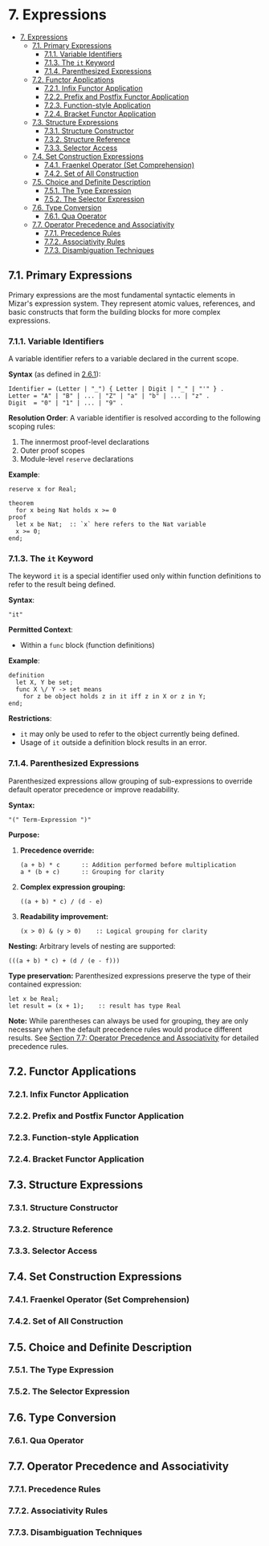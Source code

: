 # 7. Expressions

- [7. Expressions](#7-expressions)
    - [7.1. Primary Expressions](#71-primary-expressions)
        - [7.1.1. Variable Identifiers](#711-variable-identifiers)
        - [7.1.3. The `it` Keyword](#713-the-it-keyword)
        - [7.1.4. Parenthesized Expressions](#714-parenthesized-expressions)
    - [7.2. Functor Applications](#72-functor-applications)
        - [7.2.1. Infix Functor Application](#721-infix-functor-application)
        - [7.2.2. Prefix and Postfix Functor Application](#722-prefix-and-postfix-functor-application)
        - [7.2.3. Function-style Application](#723-function-style-application)
        - [7.2.4. Bracket Functor Application](#724-bracket-functor-application)
    - [7.3. Structure Expressions](#73-structure-expressions)
        - [7.3.1. Structure Constructor](#731-structure-constructor)
        - [7.3.2. Structure Reference](#732-structure-reference)
        - [7.3.3. Selector Access](#733-selector-access)
    - [7.4. Set Construction Expressions](#74-set-construction-expressions)
        - [7.4.1. Fraenkel Operator (Set Comprehension)](#741-fraenkel-operator-set-comprehension)
        - [7.4.2. Set of All Construction](#742-set-of-all-construction)
    - [7.5. Choice and Definite Description](#75-choice-and-definite-description)
        - [7.5.1. The Type Expression](#751-the-type-expression)
        - [7.5.2. The Selector Expression](#752-the-selector-expression)
    - [7.6. Type Conversion](#76-type-conversion)
        - [7.6.1. Qua Operator](#761-qua-operator)
    - [7.7. Operator Precedence and Associativity](#77-operator-precedence-and-associativity)
        - [7.7.1. Precedence Rules](#771-precedence-rules)
        - [7.7.2. Associativity Rules](#772-associativity-rules)
        - [7.7.3. Disambiguation Techniques](#773-disambiguation-techniques)

## 7.1. Primary Expressions

Primary expressions are the most fundamental syntactic elements in Mizar's expression system. They represent atomic values, references, and basic constructs that form the building blocks for more complex expressions.

### 7.1.1. Variable Identifiers

A variable identifier refers to a variable declared in the current scope.

**Syntax** (as defined in [2.6.1](./2.lexical_structure.md#261-syntax-and-usage)):

```bnf
Identifier = (Letter | "_") { Letter | Digit | "_" | "'" } .
Letter = "A" | "B" | ... | "Z" | "a" | "b" | ... | "z" .
Digit  = "0" | "1" | ... | "9" .
```

**Resolution Order**: A variable identifier is resolved according to the following scoping rules:

1. The innermost proof-level declarations
2. Outer proof scopes
3. Module-level `reserve` declarations

**Example**:

```mizar
reserve x for Real;

theorem
  for x being Nat holds x >= 0
proof
  let x be Nat;  :: `x` here refers to the Nat variable
  x >= 0;
end;
```

### 7.1.3. The `it` Keyword

The keyword `it` is a special identifier used only within function definitions to refer to the result being defined.

**Syntax**:

```bnf
"it"
```

**Permitted Context**:

* Within a `func` block (function definitions)

**Example**:

```mizar
definition
  let X, Y be set;
  func X \/ Y -> set means
    for z be object holds z in it iff z in X or z in Y;
end;
```

**Restrictions**:

* `it` may only be used to refer to the object currently being defined.
* Usage of `it` outside a definition block results in an error.

### 7.1.4. Parenthesized Expressions

Parenthesized expressions allow grouping of sub-expressions to override default operator precedence or improve readability.

**Syntax:**
```bnf
"(" Term-Expression ")"
```

**Purpose:**
1. **Precedence override:**
   ```mizar
   (a + b) * c      :: Addition performed before multiplication
   a * (b + c)      :: Grouping for clarity
   ```

2. **Complex expression grouping:**
   ```mizar
   ((a + b) * c) / (d - e)
   ```

3. **Readability improvement:**
   ```mizar
   (x > 0) & (y > 0)    :: Logical grouping for clarity
   ```

**Nesting:**
Arbitrary levels of nesting are supported:
```mizar
(((a + b) * c) + (d / (e - f)))
```

**Type preservation:**
Parenthesized expressions preserve the type of their contained expression:
```mizar
let x be Real;
let result = (x + 1);    :: result has type Real
```

**Note:** While parentheses can always be used for grouping, they are only necessary when the default precedence rules would produce different results. See [Section 7.7: Operator Precedence and Associativity](#77-operator-precedence-and-associativity) for detailed precedence rules.

## 7.2. Functor Applications

### 7.2.1. Infix Functor Application

### 7.2.2. Prefix and Postfix Functor Application

### 7.2.3. Function-style Application

### 7.2.4. Bracket Functor Application

## 7.3. Structure Expressions

### 7.3.1. Structure Constructor

### 7.3.2. Structure Reference

### 7.3.3. Selector Access

## 7.4. Set Construction Expressions

### 7.4.1. Fraenkel Operator (Set Comprehension)

### 7.4.2. Set of All Construction

## 7.5. Choice and Definite Description

### 7.5.1. The Type Expression

### 7.5.2. The Selector Expression

## 7.6. Type Conversion

### 7.6.1. Qua Operator

## 7.7. Operator Precedence and Associativity

### 7.7.1. Precedence Rules

### 7.7.2. Associativity Rules

### 7.7.3. Disambiguation Techniques